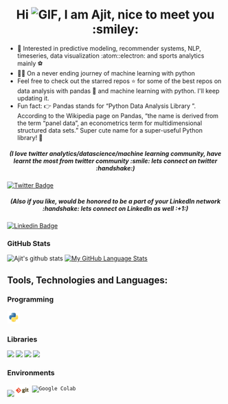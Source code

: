 <h1 align="center">Hi <img height=30 width=30 alt="GIF" src="https://raw.githubusercontent.com/MartinHeinz/MartinHeinz/master/wave.gif" />, I am Ajit, nice to meet you :smiley: </h1>

- 👀 Interested in predictive modeling, recommender systems, NLP, timeseries, data visualization :atom::electron: and sports analytics mainly :soccer:       
- :technologist: On a never ending journey of machine learning with python
- Feel free to check out the starred repos :star: for some of the best repos on data analysis with pandas :panda_face: and machine learning with python. I'll keep updating it.
- Fun fact: :point_right: Pandas stands for “Python Data Analysis Library ”. According to the Wikipedia page on Pandas, “the name is derived from the term “panel data”, an econometrics term for multidimensional structured data sets.” Super cute name for a super-useful Python library! :partying_face:

<h5 align="center"><i>(I love twitter analytics/datascience/machine learning community, have learnt the most from twitter community :smile: lets connect on twitter :handshake:)</i></h5>

[![Twitter Badge](https://img.shields.io/badge/-@Ajitminj-1ca0f1?style=flat&labelColor=1ca0f1&logo=twitter&logoColor=white&link=https://twitter.com/Ajitminj)](https://twitter.com/Ajitminj)

<h5 align="center"><i>(Also if you like, would be honored to be a part of your LinkedIn network :handshake: lets connect on LinkedIn as well :+1:)</i></h5>

[![Linkedin Badge](https://img.shields.io/badge/-Ajit_Albert_Minj-blue?style=flat&logo=Linkedin&logoColor=white&link=https://www.linkedin.com/in/ajitalbertminj)](https://www.linkedin.com/in/ajitalbertminj)


### GitHub Stats

![Ajit's github stats](https://github-readme-stats.vercel.app/api?username=ajitminj&count_private=true&theme=prussian&show_icons=true)
[![My GitHub Language Stats](https://github-readme-stats.vercel.app/api/top-langs/?username=ajitminj&layout=compact&langs_count=5&theme=prussian)]()


## Tools, Technologies and Languages:
### Programming
<code><img height="30" src="https://raw.githubusercontent.com/github/explore/80688e429a7d4ef2fca1e82350fe8e3517d3494d/topics/python/python.png"></code>

### Libraries
<code><img height="30" src="https://upload.wikimedia.org/wikipedia/commons/thumb/0/05/Scikit_learn_logo_small.svg/1280px-Scikit_learn_logo_small.svg.png"></code>
<code><img height="30" src="https://upload.wikimedia.org/wikipedia/commons/1/1a/NumPy_logo.svg"></code>
<code><img height="30" src="https://upload.wikimedia.org/wikipedia/commons/thumb/2/22/Pandas_mark.svg/1200px-Pandas_mark.svg.png"></code>
<code><img height="30" src="https://upload.wikimedia.org/wikipedia/commons/thumb/8/84/Matplotlib_icon.svg/1200px-Matplotlib_icon.svg.png"></code>

### Environments
<code><img height="30" src="https://www.psych.mcgill.ca/labs/mogillab/anaconda2/pkgs/anaconda-navigator-1.4.3-py27_0/lib/python2.7/site-packages/anaconda_navigator/static/images/anaconda-icon-1024x1024.png"></code>
<code><img height="30" src="https://raw.githubusercontent.com/github/explore/80688e429a7d4ef2fca1e82350fe8e3517d3494d/topics/git/git.png"></code>
<code><img height="30" src="https://miro.medium.com/max/1400/1*7oukapIBInsovpHkQB3QZg.jpeg" alt="Google Colab" height="40" style="vertical-align:top; margin:4px"></code>




<!---
ajitminj/ajitminj is a ✨ special ✨ repository because its `README.md` (this file) appears on your GitHub profile.
You can click the Preview link to take a look at your changes.
--->
